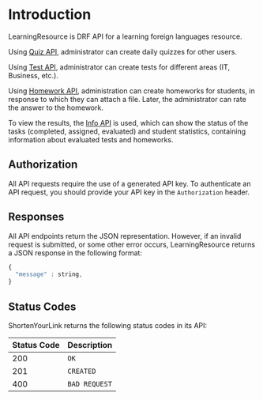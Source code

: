 # Introduction

LearningResource is DRF API for a learning foreign languages resource.

Using [Quiz API](/back/api/quiz_api/), administrator can create daily quizzes for other users.

Using [Test API](/back/api/test_api/), administrator can create tests for different areas (IT, Business, etc.).

Using [Homework API](/back/api/homework_api), administration can create homeworks for students, in response to which they can attach a file.
Later, the administrator can rate the answer to the homework.

To view the results, the [Info API](/back/api/info_api) is used, which can show the status of the tasks (completed, assigned, evaluated) and student statistics, containing information about evaluated tests and homeworks.

## Authorization

All API requests require the use of a generated API key.
To authenticate an API request, you should provide your API key in the `Authorization` header.


## Responses

All API endpoints return the JSON representation. However, if an invalid request is submitted, or some other error occurs, LearningResource returns a JSON response in the following format:

```javascript
{
  "message" : string,
}
```

## Status Codes

ShortenYourLink returns the following status codes in its API:

| Status Code | Description |
| :--- | :--- |
| 200 | `OK` |
| 201 | `CREATED` |
| 400 | `BAD REQUEST` |
